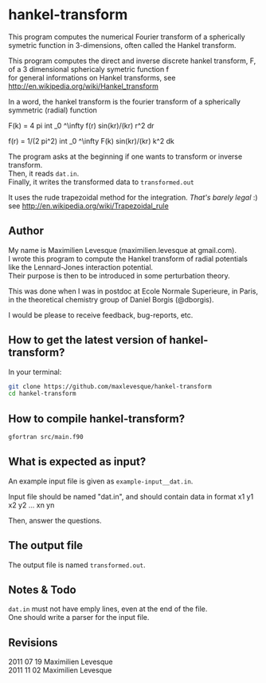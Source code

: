 hankel-transform
================

This program computes the numerical Fourier transform of a spherically symetric function in 3-dimensions, often called the Hankel transform.  


This program computes the direct and inverse discrete hankel transform, F, of a 3 dimensional sphericaly symetric function f  
for general informations on Hankel transforms, see http://en.wikipedia.org/wiki/Hankel_transform  

In a word, the hankel transform is the fourier transform of a spherically symmetric (radial) function  

F(k) = 4 pi int _0 ^\infty  f(r) sin(kr)/(kr) r^2 dr  

f(r) = 1/(2 pi^2) int _0 ^\infty F(k) sin(kr)/(kr) k^2 dk  


The program asks at the beginning if one wants to transform or inverse transform.  
Then, it reads `dat.in`.   
Finally, it writes the transformed data to `transformed.out`   

It uses the rude trapezoidal method for the integration. *That's barely legal* :)  
see http://en.wikipedia.org/wiki/Trapezoidal_rule  


Author
------

My name is Maximilien Levesque (maximilien.levesque at gmail.com).  
I wrote this program to compute the Hankel transform of radial potentials like the Lennard-Jones interaction potential.  
Their purpose is then to be introduced in some perturbation theory.  

This was done when I was in postdoc at Ecole Normale Superieure, in Paris, in the theoretical chemistry group of Daniel Borgis (@dborgis).   

I would be please to receive feedback, bug-reports, etc.  


How to get the latest version of hankel-transform?
--------------------------------------------------

In your terminal:
```bash
git clone https://github.com/maxlevesque/hankel-transform
cd hankel-transform
```

How to compile hankel-transform?
--------------------------------

```bash
gfortran src/main.f90
```

What is expected as input?
--------------------------

An example input file is given as `example-input__dat.in`.

Input file should be named "dat.in", and should contain data in format
x1 y1
x2 y2
...
xn yn

Then, answer the questions.

The output file
---------------

The output file is named `transformed.out`.

Notes & Todo
------------

`dat.in` must not have emply lines, even at the end of the file.  
One should write a parser for the input file.  



Revisions
---------
2011 07 19 Maximilien Levesque    
2011 11 02 Maximilien Levesque  
